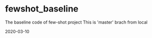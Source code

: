 # fewshot_baseline
The baseline code of few-shot project
This is 'master' brach from local

2020-03-10
